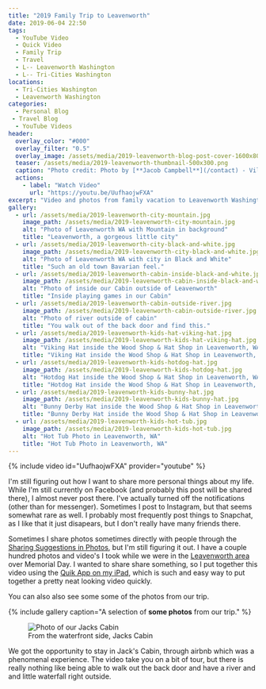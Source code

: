 ```yaml
---
title: "2019 Family Trip to Leavenworth"
date: 2019-06-04 22:50
tags:
  - YouTube Video
  - Quick Video
  - Family Trip
  - Travel
  - L-- Leavenworth Washington
  - L-- Tri-Cities Washington
locations: 
  - Tri-Cities Washington
  - Leavenworth Washington
categories:
  - Personal Blog
 - Travel Blog
  - YouTube Videos
header:
  overlay_color: "#000"
  overlay_filter: "0.5"
  overlay_image: /assets/media/2019-leavenworth-blog-post-cover-1600x800.png
  teaser: /assets/media/2019-leavenworth-thumbnail-500x300.png
  caption: "Photo credit: Photo by [**Jacob Campbell**](/contact) - Village Mountain Shot in Leavenworth WA."
  actions:
    - label: "Watch Video"
      url: "https://youtu.be/UufhaojwFXA"
excerpt: "Video and photos from family vacation to Leavenworth Washington."
gallery:
  - url: /assets/media/2019-leavenworth-city-mountain.jpg
    image_path: /assets/media/2019-leavenworth-city-mountain.jpg
    alt: "Photo of Leavenworth WA with Mountain in background"
    title: "Leavenworth, a gorgeous little city"
  - url: /assets/media/2019-leavenworth-city-black-and-white.jpg
    image_path: /assets/media/2019-leavenworth-city-black-and-white.jpg
    alt: "Photo of Leavenworth WA with city in Black and White"
    title: "Such an old town Bavarian feel."
  - url: /assets/media/2019-leavenworth-cabin-inside-black-and-white.jpg
    image_path: /assets/media/2019-leavenworth-cabin-inside-black-and-white.jpg
    alt: "Photo of inside our Cabin outside of Leavenworth"
    title: "Inside playing games in our Cabin"
  - url: /assets/media/2019-leavenworth-cabin-outside-river.jpg
    image_path: /assets/media/2019-leavenworth-cabin-outside-river.jpg
    alt: "Photo of river outside of cabin"
    title: "You walk out of the back door and find this."
  - url: /assets/media/2019-leavenworth-kids-hat-viking-hat.jpg
    image_path: /assets/media/2019-leavenworth-kids-hat-viking-hat.jpg
    alt: "Viking Hat inside the Wood Shop & Hat Shop in Leavenworth, WA"
    title: "Viking Hat inside the Wood Shop & Hat Shop in Leavenworth, WA"
  - url: /assets/media/2019-leavenworth-kids-hotdog-hat.jpg
    image_path: /assets/media/2019-leavenworth-kids-hotdog-hat.jpg
    alt: "Hotdog Hat inside the Wood Shop & Hat Shop in Leavenworth, WA"
    title: "Hotdog Hat inside the Wood Shop & Hat Shop in Leavenworth, WA"
  - url: /assets/media/2019-leavenworth-kids-bunny-hat.jpg
    image_path: /assets/media/2019-leavenworth-kids-bunny-hat.jpg
    alt: "Bunny Derby Hat inside the Wood Shop & Hat Shop in Leavenworth, WA"
    title: "Bunny Derby Hat inside the Wood Shop & Hat Shop in Leavenworth, WA"
  - url: /assets/media/2019-leavenworth-kids-hot-tub.jpg
    image_path: /assets/media/2019-leavenworth-kids-hot-tub.jpg
    alt: "Hot Tub Photo in Leavenworth, WA"
    title: "Hot Tub Photo in Leavenworth, WA"
---
```


{% include video id="UufhaojwFXA" provider="youtube" %}

I'm still figuring out how I want to share more personal things about my life. While I'm still currently on Facebook (and probably this post will be shared there), I almost never post there. I've actually turned off the notifications (other than for messenger). Sometimes I post to Instagram, but that seems somewhat rare as well. I probably most frequently post things to Snapchat, as I like that it just disapears, but I don't really have many friends there. 

Sometimes I share photos sometimes directly with people through the [Sharing Suggestions in Photos](https://support.apple.com/en-us/HT209035), but I'm still figuring it out. I have a couple hundred photos and video's I took while we were in the [Leavenworth area](https://en.m.wikipedia.org/wiki/Leavenworth,_Washington) over Memorial Day. I wanted to share share something, so I put together this video using the [Quik App on my iPad](https://itunes.apple.com/us/app/quik-gopro-video-editor/id694164275), which is such and easy way to put together a pretty neat looking video quickly. 

You can also also see some some of the photos from our trip.

{% include gallery caption="A selection of **some photos** from our trip." %}

<figure>
  <img src="/assets/media/2019-leavenworth-jacks-cabin.jpg" alt="Photo of our Jacks Cabin">
  <figcaption>From the waterfront side, Jacks Cabin</figcaption>
</figure>

We got the opportunity to stay in Jack's Cabin, through airbnb which was a phenomenal experience. The video take you on a bit of tour, but there is really nothing like being able to walk out the back door and have a river and and little waterfall right outside.
